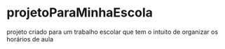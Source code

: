 # projetoParaMinhaEscola
projeto criado para um trabalho escolar que tem o intuito de organizar os horários de aula
